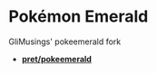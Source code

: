 # Pokémon Emerald

GliMusings' pokeemerald fork

* [**pret/pokeemerald**](https://github.com/pret/pokeemerald)
